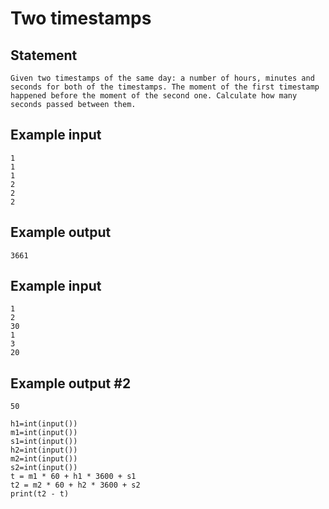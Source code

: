 # Two timestamps
## Statement
```
Given two timestamps of the same day: a number of hours, minutes and seconds for both of the timestamps. The moment of the first timestamp happened before the moment of the second one. Calculate how many seconds passed between them.
```
## Example input
```
1
1
1
2
2
2
```
## Example output
```
3661
```
## Example input 
```
1
2
30
1
3
20
```
## Example output #2
```
50
```
```
h1=int(input())
m1=int(input())
s1=int(input())
h2=int(input())
m2=int(input())
s2=int(input())
t = m1 * 60 + h1 * 3600 + s1
t2 = m2 * 60 + h2 * 3600 + s2
print(t2 - t)
```

